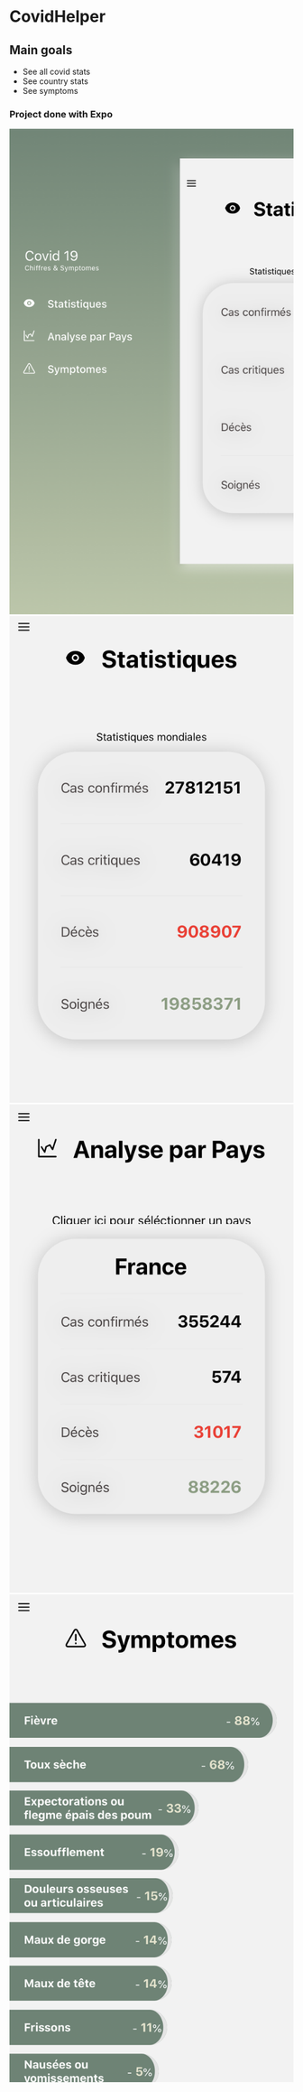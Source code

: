 # CovidHelper

## Main goals

- See all covid stats
- See country stats
- See symptoms

### Project done with Expo

![Alt text](assets/Menu.png?raw=true "Menu")
![Alt text](assets/Stats.png?raw=true "Statistiques")
![Alt text](assets/Country.png?raw=true "Pays")
![Alt text](assets/Symptoms.png?raw=true "Symptomes")

